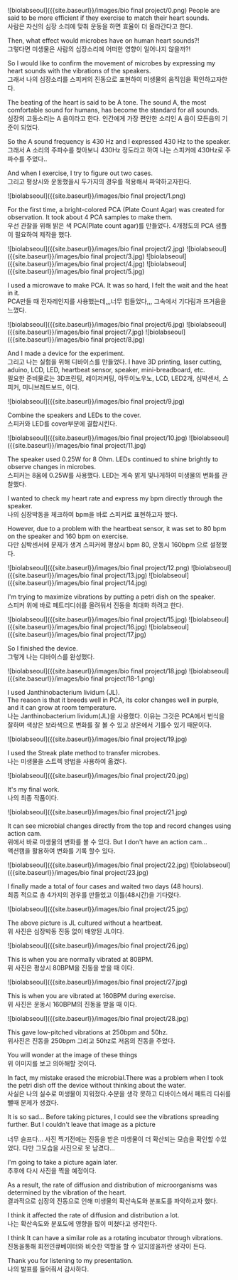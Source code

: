 ![biolabseoul]({{site.baseurl}}/images/bio final project/0.png)
People are said to be more efficient if they exercise to match their heart sounds. <br>
사람은 자신의 심장 소리에 맞춰 운동을 하면 효율이 더 올라간다고 한다. 

Then, what effect would microbes have on human heart sounds?! <br>
그렇다면 미생물은 사람의 심장소리에 어떠한 영향이 일어나지 않을까?!

So I would like to confirm the movement of microbes by expressing my heart sounds with the vibrations of the speakers. <br>
그래서 나의 심장소리를 스피커의 진동으로 표현하여 미생물의 움직임을 확인하고자한다.

The beating of the heart is said to be A tone. The sound A, the most comfortable sound for humans, has become the standard for all sounds. <br>
심장의 고동소리는 A 음이라고 한다. 인간에게 가장 편안한 소리인 A 음이 모든음의 기준이 되었다. 

So the A sound frequency is 430 Hz and I expressed 430 Hz to the speaker. <br>
그래서 A 소리의 주파수를 찾아보니 430Hz 정도라고 하여 나는 스피커에 430Hz로 주파수를 주었다.. 

And when I exercise, I try to figure out two cases. <br>
그리고 평상시와 운동했을시 두가지의 경우를 적용해서 파악하고자한다.

![biolabseoul]({{site.baseurl}}/images/bio final project/1.png)

For the first time, a bright-colored PCA (Plate Count Agar) was created for observation. It took about 4 PCA samples to make them.<br>
우선 관찰을 위해 밝은 색 PCA(Plate count agar)를 만들었다. 4개정도의 PCA 샘플이 필요하여 제작을 했다. 

![biolabseoul]({{site.baseurl}}/images/bio final project/2.jpg)
![biolabseoul]({{site.baseurl}}/images/bio final project/3.jpg)
![biolabseoul]({{site.baseurl}}/images/bio final project/4.jpg)
![biolabseoul]({{site.baseurl}}/images/bio final project/5.jpg)

I used a microwave to make PCA. It was so hard, I felt the wait and the heat in it. <br>
PCA만들 때 전자레인지를 사용했는데,,,너무 힘들었다,,, 그속에서 기다림과 뜨거움을 느꼈다.


![biolabseoul]({{site.baseurl}}/images/bio final project/6.jpg)
![biolabseoul]({{site.baseurl}}/images/bio final project/7.jpg)
![biolabseoul]({{site.baseurl}}/images/bio final project/8.jpg)


And I made a device for the experiment.  <br>
그리고 나는 실험을 위해 디바이스를 만들었다. 
I have 3D printing, laser cutting, aduino, LCD, LED, heartbeat sensor, speaker, mini-breadboard, etc. <br>
필요한 준비물로는 3D프린팅, 레이저커팅, 아두이노우노, LCD, LED2개, 심박센서, 스피커, 미니브레드보드, 이다.

![biolabseoul]({{site.baseurl}}/images/bio final project/9.jpg)

Combine the speakers and LEDs to the cover. <br>
스피커와 LED를 cover부분에 결합시킨다.

![biolabseoul]({{site.baseurl}}/images/bio final project/10.jpg)
![biolabseoul]({{site.baseurl}}/images/bio final project/11.jpg)

The speaker used 0.25W for 8 Ohm. LEDs continued to shine brightly to observe changes in microbes. <br>
스피커는 8옴에 0.25W를 사용했다. LED는 계속 밝게 빛나게하여 미생물의 변화를 관찰했다. 

I wanted to check my heart rate and express my bpm directly through the speaker. <br>
나의 심장박동을 체크하여 bpm을 바로 스피커로 표현하고자 했다.

However, due to a problem with the heartbeat sensor, it was set to 80 bpm on the speaker and 160 bpm on exercise. <br>
다만 심박센서에 문제가 생겨 스피커에 평상시 bpm 80, 운동시 160bpm 으로  설정했다. 

![biolabseoul]({{site.baseurl}}/images/bio final project/12.png)
![biolabseoul]({{site.baseurl}}/images/bio final project/13.jpg)
![biolabseoul]({{site.baseurl}}/images/bio final project/14.jpg)

I'm trying to maximize vibrations by putting a petri dish on the speaker. <br>
스피커 위에 바로 페트리디쉬를 올려둬서 진동을 최대화 하려고 한다.

![biolabseoul]({{site.baseurl}}/images/bio final project/15.jpg)
![biolabseoul]({{site.baseurl}}/images/bio final project/16.jpg)
![biolabseoul]({{site.baseurl}}/images/bio final project/17.jpg)

So I finished the device. <br>
그렇게 나는 디바이스를 완성했다.

![biolabseoul]({{site.baseurl}}/images/bio final project/18.jpg)
![biolabseoul]({{site.baseurl}}/images/bio final project/18-1.png)

I used Janthinobacterium lividum (JL).  <br>
The reason is that it breeds well in PCA, its color changes well in purple, and it can grow at room temperature. <br>
나는 Janthinobacterium lividum(JL)을 사용했다. 
이유는 그것은 PCA에서 번식을 잘하며 색상은 보라색으로 변화를 잘 볼 수 있고 상온에서 기를수 있기 때문이다.


![biolabseoul]({{site.baseurl}}/images/bio final project/19.jpg)

I used the Streak plate method to transfer microbes. <br>
나는 미생물을 스트렉 방법을 사용하여 옮겼다. 

![biolabseoul]({{site.baseurl}}/images/bio final project/20.jpg)

It's my final work. <br>
나의 최종 작품이다.

![biolabseoul]({{site.baseurl}}/images/bio final project/21.jpg)

It can see microbial changes directly from the top and record changes using action cam. <br>
위에서 바로 미생물의 변화를 볼 수 있다. 
But I don't have an action cam... <br>
액션캠을 활용하여 변화를 기록 할수 있다.

![biolabseoul]({{site.baseurl}}/images/bio final project/22.jpg)
![biolabseoul]({{site.baseurl}}/images/bio final project/23.jpg)

I finally made a total of four cases and waited two days (48 hours). <br>
최종 적으로 총 4가지의 경우를 만들었고 이틀(48시간)을 기다렸다.

![biolabseoul]({{site.baseurl}}/images/bio final project/25.jpg)

The above picture is JL cultured  without a heartbeat. <br>
위 사진은 심장박동 진동 없이 배양된 JL이다.

![biolabseoul]({{site.baseurl}}/images/bio final project/26.jpg)

This is when you are normally vibrated at 80BPM. <br>
위 사진은 평상시 80BPM을 진동을 받을 때 이다.

![biolabseoul]({{site.baseurl}}/images/bio final project/27.jpg)

This is when you are vibrated at 160BPM during exercise. <br>
위 사진은 운동시 160BPM의 진동을 받을 때 이다.

![biolabseoul]({{site.baseurl}}/images/bio final project/28.jpg)

This gave low-pitched vibrations at 250bpm and 50hz. <br>
위사진은 진동을 250bpm 그리고 50hz로 저음의 진동을 주었다.

You will wonder at the image of these things <br>
위 이미지를 보고 의아해할 것이다.

In fact, my mistake erased the microbial.There was a problem when I took the petri dish off the device without thinking about the water. <br>
사실은 나의 실수로 미생물이 지워졌다.수분을 생각 못하고 디바이스에서 페트리 디쉬를 뺄때 문제가 생겼다.

It is so sad... Before taking pictures, I could see the vibrations spreading further. But I couldn't leave that image as a picture <br>

너무 슬프다... 사진 찍기전에는 진동을 받은 미생물이 더 확산되는 모습을 확인할 수있었다. 다만 그모습을 사진으로 못 남겼다...

I'm going to take a picture again later. <br>
추후에 다시 사진을 찍을 예정이다. 

As a result, the rate of diffusion and distribution of microorganisms was determined by the vibration of the heart. <br>
결과적으로 심장의 진동으로 인해 미생물의 확산속도와 분포도를 파악하고자 했다.

I think it affected the rate of diffusion and distribution a lot. <br>
나는 확산속도와 분포도에 영향을 많이 미쳤다고 생각한다.  

I think It can have a similar role as a rotating incubator through vibrations. <br>
진동을통해 회전인큐베이터와 비슷한 역할을 할 수 있지않을까란 생각이 든다. 

Thank you for listening to my presentation. <br>
나의 발표를 들어줘서 감사하다.  



















